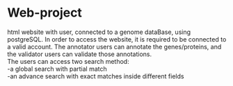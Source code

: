 # Web-project
html website with user, connected to a genome dataBase, using postgreSQL.
In order to access the website, it is required to be connected to a valid account.
The annotator users can annotate the genes/proteins, and the validator users can validate those annotations.<br>
The users can access two search method:<br>
-a global search with partial match<br>
-an advance search with exact matches inside different fields
